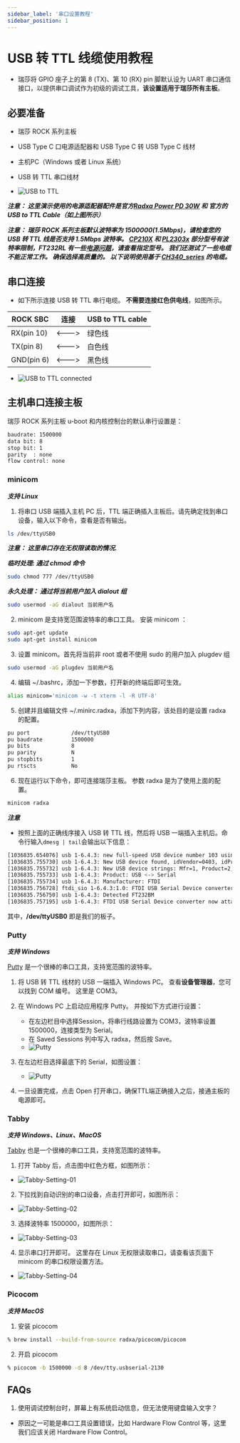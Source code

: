 ```yaml
---
sidebar_label: '串口设置教程'
sidebar_position: 1
---
```



# USB 转 TTL 线缆使用教程

- 瑞莎将 GPIO 座子上的第 8 (TX)、第 10 (RX) pin 脚默认设为 UART 串口通信接口，以提供串口调试作为初级的调试工具，**该设置适用于瑞莎所有主板**。

## 必要准备

- 瑞莎 ROCK 系列主板
- USB Type C 口电源适配器和 USB Type C 转 USB Type C 线材
- 主机PC（Windows 或者 Linux 系统）

- USB 转 TTL 串口线材
- ![USB to TTL](/img/accessories/600px-Usb2ttl-cable-definition.webp)  

***注意： 这里演示使用的电源适配器配件是官方[Radxa Power PD 30W](../../../accessories/pd_30w) 和 官方的 USB to TTL Cable（如上图所示）***

***注意： 瑞莎 ROCK 系列主板默认波特率为 1500000(1.5Mbps)，请检查您的 USB 转 TTL 线是否支持 1.5Mbps 波特率。 [CP210X](https://www.silabs.com/interface/usb-bridges) 和 [PL2303x](https://www.prolific.com.tw/US/index.aspx) 部分型号有波特率限制，FT232RL 有一些[电源问题](https://forum.radxa.com/t/u-boot-cant-boot-with-serial-console-attached/7684)，请查看指定型号。 我们还测试了一些电缆不能正常工作。 确保选择高质量的。 以下说明使用基于 [CH340_series](http://wch-ic.com/products/CH340.html) 的电缆。***


## 串口连接

- 如下所示连接 USB 转 TTL 串行电缆。 **不需要连接红色供电线**，如图所示。

| ROCK SBC  | 连接    | USB to TTL cable |
|------------|-------|------------------|
| RX(pin 10) | <---> | 绿色线       |
| TX(pin 8)  | <---> | 白色线       |
| GND(pin 6) | <---> | 黑色线       |

- ![USB to TTL connected](/img/accessories/1000px-Serial-connection.webp) 

## 主机串口连接主板

瑞莎 ROCK 系列主板 u-boot 和内核控制台的默认串行设置是：

```bash
baudrate: 1500000
data bit: 8
stop bit: 1
parity  : none
flow control: none
```

### minicom

***支持 Linux***

1. 将串口 USB 端插入主机 PC 后，TTL 端正确插入主板后。请先确定找到串口设备，输入以下命令，查看是否有输出。

```bash
ls /dev/ttyUSB0
```

***注意： 这里串口存在无权限读取的情况.***

***临时处理: 通过 chmod 命令***

```bash
sudo chmod 777 /dev/ttyUSB0
```

***永久处理： 通过将当前用户加入 dialout 组***

```bash
sudo usermod -aG dialout 当前用户名
``` 

2. minicom 是支持宽范围波特率的串口工具。 安装 minicom ：

```bash
sudo apt-get update
sudo apt-get install minicom
```

3. 设置 minicom。首先将当前非 root 或者不使用 sudo 的用户加入 plugdev 组

```bash
sudo usermod -aG plugdev 当前用户名
``` 

4. 编辑 ~/.bashrc，添加一下参数，打开新的终端后即可生效。

```bash
alias minicom='minicom -w -t xterm -l -R UTF-8'
```

5. 创建并且编辑文件 ~/.minirc.radxa，添加下列内容，该处目的是设置 radxa 的配置。

```bash
pu port             /dev/ttyUSB0
pu baudrate         1500000
pu bits             8
pu parity           N
pu stopbits         1
pu rtscts           No
```

6. 现在运行以下命令，即可连接瑞莎主板。 参数 radxa 是为了使用上面的配置。

```bash
minicom radxa
```

***注意***
- 按照上面的正确线序接入 USB 转 TTL 线，然后将 USB 一端插入主机后。命令行输入```dmesg | tail```会输出以下信息：

```bash
[1036835.654076] usb 1-6.4.3: new full-speed USB device number 103 using xhci_hcd
[1036835.755730] usb 1-6.4.3: New USB device found, idVendor=0403, idProduct=6001
[1036835.755732] usb 1-6.4.3: New USB device strings: Mfr=1, Product=2, SerialNumber=0
[1036835.755733] usb 1-6.4.3: Product: USB <-> Serial
[1036835.755734] usb 1-6.4.3: Manufacturer: FTDI
[1036835.756728] ftdi_sio 1-6.4.3:1.0: FTDI USB Serial Device converter detected
[1036835.756750] usb 1-6.4.3: Detected FT232BM
[1036835.757195] usb 1-6.4.3: FTDI USB Serial Device converter now attached to ttyUSB0
```

其中，**/dev/ttyUSB0** 即是我们的板子。

### Putty

***支持 Windows***

[Putty](https://www.putty.org/) 是一个很棒的串口工具，支持宽范围的波特率。

1. 将 USB 转 TTL 线材的 USB 一端插入 Windows PC。 查看**设备管理器**，您可以找到 COM 编号。 这里是 COM3。

2. 在 Windows PC 上启动应用程序 Putty。 并按如下方式进行设置：
	- 在左边栏目中选择Session，将串行线路设置为 COM3，波特率设置 1500000，连接类型为 Serial。
	- 在 Saved Sessions 列中写入 radxa，然后按 Save。
	- ![Putty](/img/configuration/Putty-setting-session.webp)  

3. 在左边栏目选择最底下的 Serial，如图设置：
	- ![Putty](/img/configuration/Putty-setting-serial.webp) 

4. 一旦设置完成，点击 Open 打开串口，确保TTL端正确接入之后，接通主板的电源即可。


### Tabby

***支持 Windows、Linux、MacOS***

[Tabby](https://tabby.sh/) 也是一个很棒的串口工具，支持宽范围的波特率。 

1. 打开 Tabby 后，点击图中红色方框，如图所示：
- ![Tabby-Setting-01](/img/configuration/rock-5b-tabby-01.webp)

2. 下拉找到自动识别的串口设备，点击打开即可，如图所示：
- ![Tabby-Setting-02](/img/configuration/rock-5b-tabby-02.webp)

3. 选择波特率 1500000，如图所示：
- ![Tabby-Setting-03](/img/configuration/rock-5b-tabby-03.webp)

4. 显示串口打开即可。 这里存在 Linux 无权限读取串口，请查看该页面下 minicom 的串口权限设置方法。
- ![Tabby-Setting-04](/img/configuration/rock-5b-tabby-04.webp)

### Picocom

***支持 MacOS***

1. 安装 picocom
```bash
% brew install --build-from-source radxa/picocom/picocom
```

2. 开启 picocom
```bash
% picocom -b 1500000 -d 8 /dev/tty.usbserial-2130
```

## FAQs

1. 使用调试控制台时，屏幕上有系统启动信息，但无法使用键盘输入文字？

- 原因之一可能是串口工具设置错误，比如 Hardware Flow Control 等，这里我们应该关闭 Hardware Flow Control。

